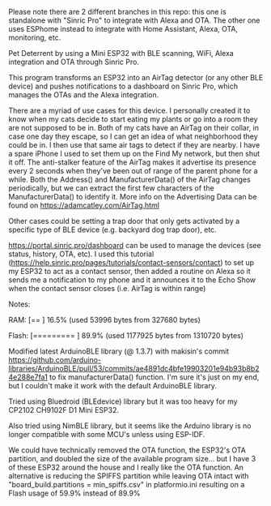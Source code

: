 Please note there are 2 different branches in this repo: this one is standalone with "Sinric Pro" to integrate with Alexa and OTA. The other one uses ESPhome instead to integrate with Home Assistant, Alexa, OTA, monitoring, etc.

Pet Deterrent by using a Mini ESP32 with BLE scanning, WiFi, Alexa integration and OTA through Sinric Pro.

This program transforms an ESP32 into an AirTag detector (or any other BLE device) and pushes notifications to a dashboard on Sinric Pro, which manages the OTAs and the Alexa integration. 

There are a myriad of use cases for this device. I personally created it to know when my cats decide to start eating my plants or go into a room they are not supposed to be in. Both of my cats have an AirTag on their collar, in case one day they escape, so I can get an idea of what neighborhood they could be in. I then use that same air tags to detect if they are nearby. I have a spare iPhone I used to set them up on the Find My network, but then shut it off. The anti-stalker feature of the AirTag makes it advertise its presence every 2 seconds when they've been out of range of the parent phone for a while. Both the Address() and ManufacturerData() of the AirTag changes periodically, but we can extract the first few characters of the ManufacturerData() to identify it. More info on the Advertising Data can be found on https://adamcatley.com/AirTag.html

Other cases could be setting a trap door that only gets activated by a specific type of BLE device (e.g. backyard dog trap door), etc.


https://portal.sinric.pro/dashboard can be used to manage the devices (see status, history, OTA, etc). I used this tutorial (https://help.sinric.pro/pages/tutorials/contact-sensors/contact) to set up my ESP32 to act as a contact sensor, then added a routine on Alexa so it sends me a notification to my phone and it announces it to the Echo Show when the contact sensor closes (i.e. AirTag is within range)


Notes:

RAM:   [==        ]  16.5% (used 53996 bytes from 327680 bytes)

Flash: [========= ]  89.9% (used 1177925 bytes from 1310720 bytes)

Modified latest ArduinoBLE library (@ 1.3.7) with makisin's commit https://github.com/arduino-libraries/ArduinoBLE/pull/53/commits/ae4891dc4bfe19903201e94b93b8b24e288e7fa1 to fix manufacturerData() function. I'm sure it's just on my end, but I couldn't make it work with the default ArduinoBLE library.

Tried using Bluedroid (BLEdevice) library but it was too heavy for my CP2102 CH9102F D1 Mini ESP32.

Also tried using NimBLE library, but it seems like the Arduino library is no longer compatible with some MCU's unless using ESP-IDF.

We could have technically removed the OTA function, the ESP32's OTA partition, and doubled the size of the available program size... but I have 3 of these ESP32 around the house and I really like the OTA function. 
An alternative is reducing the SPIFFS partition while leaving OTA intact with "board_build.partitions = min_spiffs.csv" in platformio.ini resulting on a Flash usage of 59.9% instead of 89.9%
